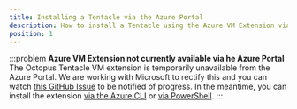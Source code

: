 ```yaml
---
title: Installing a Tentacle via the Azure Portal
description: How to install a Tentacle using the Azure VM Extension via the new Azure Portal
position: 1
---
```


:::problem
**Azure VM Extension not currently available via he Azure Portal**
The Octopus Tentacle VM extension is temporarily unavailable from the Azure Portal. We are working with Microsoft to rectify this and you can watch [this GitHub Issue](https://github.com/OctopusDeploy/Issues/issues/2859) to be notified of progress. In the meantime, you can install the extension [via the Azure CLI](via-the-azure-cli.md) or [via PowerShell](via-powershell.md).
:::
